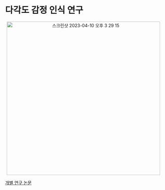 # 다각도 감정 인식 연구

<p align="center"><img width="495" alt="스크린샷 2023-04-10 오후 3 29 15" src="https://user-images.githubusercontent.com/72081383/230841207-660864d4-551b-40bc-a2e2-3a3e0d10e88a.png"></p>

[개별 연구 논문](https://www.hancomdocs.com/open?fileId=m%3A0%3A1206779186)

